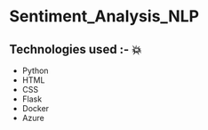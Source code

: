# Sentiment_Analysis_NLP

## Technologies used :- 💥

- Python
- HTML
- CSS
- Flask
- Docker
- Azure
